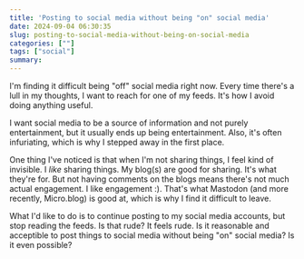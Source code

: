 ```yaml
---
title: 'Posting to social media without being "on" social media'
date: 2024-09-04 06:30:35
slug: posting-to-social-media-without-being-on-social-media
categories: [""]
tags: ["social"]
summary:
---
```


I'm finding it difficult being "off" social media right now. Every time there's a lull in my thoughts, I want to reach for one of my feeds. It's how I avoid doing anything useful.

I want social media to be a source of information and not purely entertainment, but it usually ends up being entertainment. Also, it's often infuriating, which is why I stepped away in the first place.

One thing I've noticed is that when I'm not sharing things, I feel kind of invisible. I _like_ sharing things. My blog(s) are good for sharing. It's what they're for. But not having comments on the blogs means there's not much actual engagement. I like engagement :). That's what Mastodon (and more recently, Micro.blog) is good at, which is why I find it difficult to leave.

What I'd like to do is to continue posting to my social media accounts, but stop reading the feeds. Is that rude? It feels rude. Is it reasonable and acceptible to post things to social media without being "on" social media? Is it even possible?
